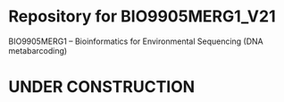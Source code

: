 # Repository for BIO9905MERG1_V21
BIO9905MERG1 – Bioinformatics for Environmental Sequencing (DNA metabarcoding)

# UNDER CONSTRUCTION
